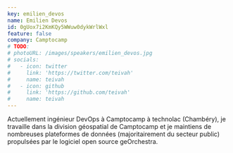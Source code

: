```yaml
---
key: emilien_devos
name: Emilien Devos
id: 0gUox7i2KmKQy5WWuw0dykWrlWxl
feature: false
company: Camptocamp
# TODO:
# photoURL: /images/speakers/emilien_devos.jpg
# socials:
#   - icon: twitter
#     link: 'https://twitter.com/teivah'
#     name: teivah
#   - icon: github
#     link: 'https://github.com/teivah'
#     name: teivah
---
```

Actuellement ingénieur DevOps à Camptocamp à technolac (Chambéry), je travaille dans la division géospatial de Camptocamp et je maintiens de nombreuses plateformes de données (majoritairement du secteur public) propulsées par le logiciel open source geOrchestra.
